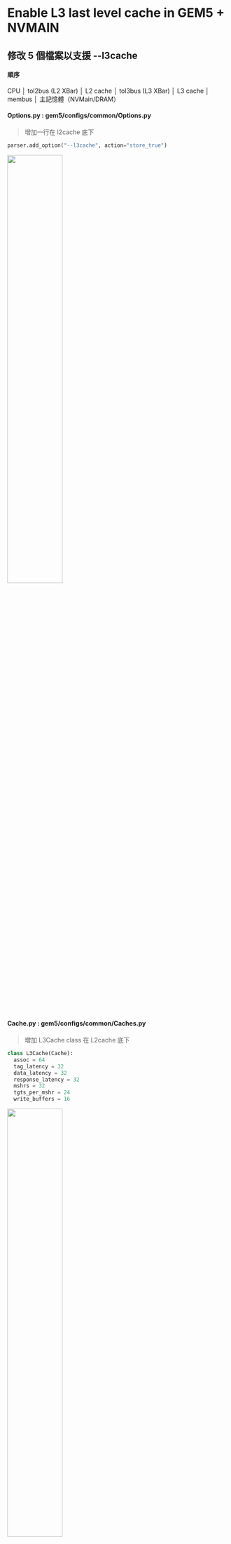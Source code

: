 # Enable L3 last level cache in GEM5 + NVMAIN

## 修改 5 個檔案以支援 --l3cache

#### 順序
CPU
  │
tol2bus (L2 XBar)
  │
L2 cache 
  │
tol3bus (L3 XBar)
  │
L3 cache 
  │
membus
  │
主記憶體（NVMain/DRAM）

#### Options.py : gem5/configs/common/Options.py

  >增加一行在 l2cache 底下
  ```python
  parser.add_option("--l3cache", action="store_true")
  ```
  
  <img src="https://github.com/user-attachments/assets/1f61695f-e413-4f63-bb36-9c29532a6815" width="50%" height="auto">
    
#### Cache.py : gem5/configs/common/Caches.py

  >增加 L3Cache class 在 L2cache 底下

  ```python
  class L3Cache(Cache):
    assoc = 64
    tag_latency = 32
    data_latency = 32
    response_latency = 32
    mshrs = 32
    tgts_per_mshr = 24
    write_buffers = 16
  ```

  <img src="https://github.com/user-attachments/assets/ab7752c7-c50a-4554-a752-6791220ceefc" width="50%" height="auto">

#### XBar.py : gem5/src/mem/XBar.py

  >增加 L3XBar class 在 L2XBar 底下

  ```python
  class L3XBar(CoherentXBar):
    # 256-bit crossbar by default
    width = 32

    frontend_latency = 1
    forward_latency = 0
    response_latency = 1
    snoop_response_latency = 1
    snoop_filter = SnoopFilter(lookup_latency = 0)
  ```

  <img src="https://github.com/user-attachments/assets/04141374-eac9-4749-85ac-d22334d2e657" width="50%" height="auto">

#### BaseCPU.py : gem5/src/cpu/BaseCPU.py

  >增加 L3XBar import 在 L2XBar 底下

  ```python
  from XBar import L3XBar
  ```

  <img src="https://github.com/user-attachments/assets/353164fc-0b26-4ec5-a1f5-95262ef895a2" width="50%" height="auto">
  
  <p></p>
  
  >增加 addThreeLevelCacheHierarchy finction 在 addTwoLevelCacheHierarchy 底下

  ```python
  def addThreeLevelCacheHierarchy(self, ic, dc, l3c, iwc=None, dwc=None):
    self.addPrivateSplitL2Caches(ic, dc, iwc, dwc)
    self.toL3Bus = L3XBar()
    self.connectCachedPorts(self.toL3Bus)
    self.l3cache = l3c
    self.toL2Bus.master = self.l3cache.cpu_side
    self._cached_ports = ['l3cache.mem_side']
  ```
  
  <img src="https://github.com/user-attachments/assets/ba0bdfc0-689f-4122-8b1c-310651b3bff8" width="50%" height="auto">

#### CacheConfig.py : gem5/configs/common/CacheConfig.py

> 底下 if options.cpu_type == "O3_ARM_v7a_3": 修改

```python
if options.cpu_type == "O3_ARM_v7a_3":
  try:
    from cores.arm.O3_ARM_v7a import *
  except:
    print("O3_ARM_v7a_3 is unavailable. Did you compile the O3 model?")
    sys.exit(1)

  dcache_class, icache_class, l2_cache_class, walk_cache_class, l3_cache_class = \
    O3_ARM_v7a_DCache, O3_ARM_v7a_ICache, O3_ARM_v7aL2, \
    O3_ARM_v7aWalkCache, O3_ARM_v7aL3
else:
  dcache_class, icache_class, l2_cache_class, walk_cache_class, l3_cache_class = \
    L1_DCache, L1_ICache, L2Cache, None, L3Cache
```
  
<img src="https://github.com/user-attachments/assets/cf94990a-7efb-4d2a-8601-6a6728107177" width="50%" height="auto">

<p></p>

> 修改 if options.l2cache and options.elastic_trace_en 後面的 if options.l2cache，在前面新增 l3cache 判斷建立 L3 cache 與 L3XBar
  
  ```python
  if options.l2cache and  options.l3cache:
     system.l2 = l2_cache_class(clk_domain=system.cpu_clk_domain,
                                size=options.l2_size,
                                assoc=options.l2_assoc)
     system.l3 = l3_cache_class(clk_domain=system.cpu_clk_domain,
                                size=options.l3_size,
                                assoc=options.l3_assoc)

     system.tol2bus = L2XBar(clk_domain = system.cpu_clk_domain)
     system.tol3bus = L3XBar(clk_domain = system.cpu_clk_domain)

     system.l2.cpu_side = system.tol2bus.master
     system.l2.mem_side = system.tol3bus.slave

     system.l3.cpu_side = system.tol3bus.master
     system.l3.mem_side = system.membus.slave
  elif options.l2cache:
  ```

<img src="https://github.com/user-attachments/assets/3331de48-cafa-4a23-9284-11406d24f116" width="50%" height="auto">  

## 測試執行程式 Hello World

#### 重新混合編譯 gem5 + NVMain

> 在 gem5 資料夾底下 terminal輸入

```python
scons EXTRAS=../NVmain build/X86/gem5.opt -j4 # j4 表示使用四個core加速
```

<img src="https://github.com/user-attachments/assets/8a828898-487f-4187-9e3a-8881f7407bc7" width="50%" height="auto">

#### 執行 Hello World 測試

>在 gem5 資料夾底下 terminal輸入

```python
./build/X86/gem5.opt configs/example/se.py -c tests/test-progs/hello/bin/x86/linux/hello \
--cpu-type=TimingSimpleCPU --caches --l2cache --l3cache \
--l3_size=1MB --l3_assoc=16 \
--mem-type=NVMainMemory --nvmain-config=../NVmain/Config/PCM_ISSCC_2012_4GB.config
```
<img src="https://github.com/user-attachments/assets/2b433197-fb04-42e7-b5dd-b2c44c376f05" width="50%" height="auto">

#### 輸出畫面

<img src="https://github.com/user-attachments/assets/58db1333-f8a4-4431-9e27-84d8c4e8d87d" width="50%" height="auto">

#### Active energy

<img src="https://github.com/user-attachments/assets/baad52dd-6391-4838-9202-a416e15474eb" width="50%" height="auto">

#### gem5/m5out/stat.txt 看log

> dcache

<img src="https://github.com/user-attachments/assets/d394a6ae-37e6-4042-a33c-53ab673a8e1d" width="50%" height="auto">

<p></p>

> icache

<img src="https://github.com/user-attachments/assets/1fc817ea-5706-4bfa-ab0c-7ba4c8237e6b" width="50%" height="auto">

<p></p>

> l2cache

<img src="https://github.com/user-attachments/assets/0f9871ae-2df9-4a24-93be-77826b1fc34b" width="50%" height="auto">

<p></p>

> l3cache

<img src="https://github.com/user-attachments/assets/b5be644f-7607-411d-9816-d8c89f29eb57" width="50%" height="auto">


